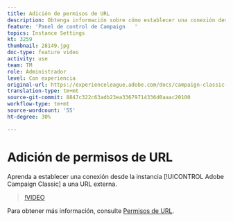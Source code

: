 ```yaml
---
title: Adición de permisos de URL
description: Obtenga información sobre cómo establecer una conexión desde la instancia de Adobe Campaign Classic a una URL externa.
feature: 'Panel de control de Campaign   '
topics: Instance Settings
kt: 3259
thumbnail: 28149.jpg
doc-type: feature video
activity: use
team: TM
role: Administrador
level: Con experiencia
original-url: https://experienceleague.adobe.com/docs/campaign-classic-learn/tutorials/administrating/control-panel-acc/adding-url-permissions.html
translation-type: tm+mt
source-git-commit: 8847c322c63adb23ea33679714336d0aaac20100
workflow-type: tm+mt
source-wordcount: '55'
ht-degree: 30%

---
```



# Adición de permisos de URL

Aprenda a establecer una conexión desde la instancia [!UICONTROL Adobe Campaign Classic] a una URL externa.

>[!VIDEO](https://video.tv.adobe.com/v/28149?quality=12)

Para obtener más información, consulte [Permisos de URL](https://docs.adobe.com/content/help/es-ES/control-panel/using/instances-settings/url-permissions.html).
